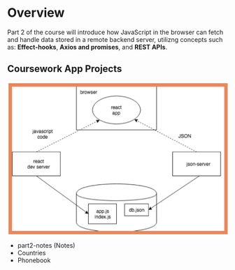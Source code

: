 # Overview
Part 2 of the course will introduce how JavaScript in the browser can fetch and handle data stored in a remote backend server, utilizng concepts such as: **Effect-hooks**, **Axios and promises**, and **REST APIs**. 

## Coursework App Projects 
![ConfiguartionApp](app_image.png)
* part2-notes (Notes)
* Countries
* Phonebook

